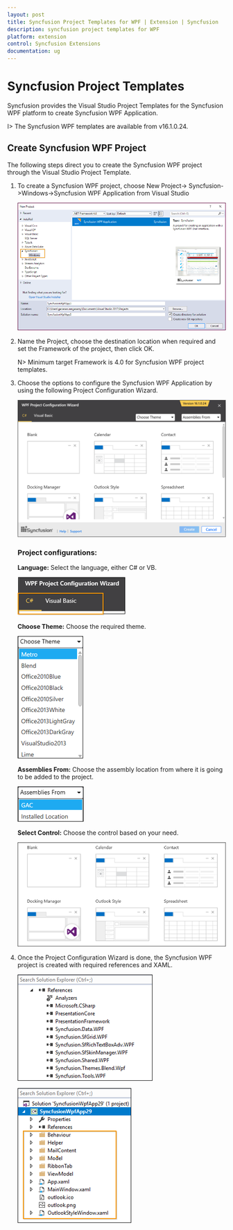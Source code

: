 ```yaml
---
layout: post
title: Syncfusion Project Templates for WPF | Extension | Syncfusion
description: syncfusion project templates for WPF
platform: extension
control: Syncfusion Extensions
documentation: ug
---
```



# Syncfusion Project Templates

Syncfusion provides the Visual Studio Project Templates for the Syncfusion WPF platform to create Syncfusion WPF Application. 

I> The Syncfusion WPF templates are available from v16.1.0.24. 

## Create Syncfusion WPF Project 

The following steps direct you to create the Syncfusion WPF project through the Visual Studio Project Template. 

1. To create a Syncfusion WPF project, choose New Project-> Syncfusion->Windows->Syncfusion WPF Application from Visual Studio

   ![](Project-Template-images\Syncfusion-Project-Template-Gallery-1.png)

2. Name the Project, choose the destination location when required and set the Framework of the project, then click OK.  

   N> Minimum target Framework is 4.0 for Syncfusion WPF project templates. 

3. Choose the options to configure the Syncfusion WPF Application by using the following Project Configuration Wizard.  
  
   ![](Project-Template-images\Syncfusion-Project-Template-Gallery-2.png)
                                                     
   ### Project configurations: 

   **Language:** Select the language, either C# or VB. 

   ![](Project-Template-images\Syncfusion-Project-Template-Gallery-3.png)

   **Choose Theme:** Choose the required theme. 

   ![](Project-Template-images\Syncfusion-Project-Template-Gallery-4.png)

   **Assemblies From:** Choose the assembly location from where it is going to be added to the project. 

   ![](Project-Template-images\Syncfusion-Project-Template-Gallery-5.png)

   **Select Control:** Choose the control based on your need. 

   ![](Project-Template-images\Syncfusion-Project-Template-Gallery-6.png)
      
4. Once the Project Configuration Wizard is done, the Syncfusion WPF project is created with required references and XAML. 

   ![](Project-Template-images\Syncfusion-Project-Template-Gallery-7.png)

   ![](Project-Template-images\Syncfusion-Project-Template-Gallery-8.png)